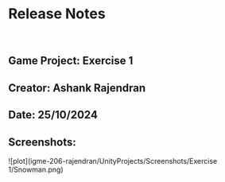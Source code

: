 # Release Notes
﻿
## Game Project: Exercise 1
## Creator: Ashank Rajendran
## Date: 25/10/2024
## Screenshots:

![plot](igme-206-rajendran/UnityProjects/Screenshots/Exercise 1/Snowman.png)
